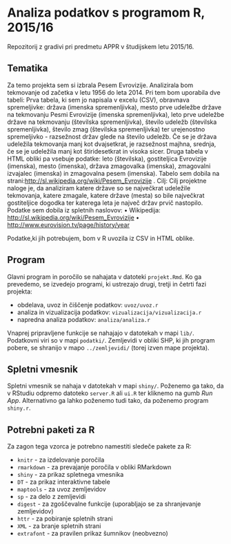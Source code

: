 # Analiza podatkov s programom R, 2015/16

Repozitorij z gradivi pri predmetu APPR v študijskem letu 2015/16.

## Tematika

Za temo projekta sem si izbrala Pesem Evrovizije. Analizirala bom tekmovanje od začetka v letu 1956 do leta 2014. Pri tem bom uporabila dve tabeli: Prva tabela, ki sem jo napisala v excelu (CSV), obravnava spremeljivke: država (imenska spremenljivka), mesto prve udeležbe države na tekmovanju Pesmi Evrovizije (imenska spremenljivka), leto prve udeležbe države na tekmovanju (številska spremenljivka), število udeležb (številska spremenljivka), število zmag (številska spremenljivka) ter urejenostno spremeljivko - razsežnost držav glede na število udeležb. Če se je država udeležila tekmovanja manj kot dvajsetkrat, je razsežnost majhna, srednja, če se je udeležila manj kot štiridesetkrat in visoka sicer. Druga tabela v HTML obliki pa vsebuje podatke: leto (številska), gostiteljica Evrovizije (imenska), mesto (imenska), država zmagovalka (imenska), zmagovalni izvajalec (imenska) in zmagovalna pesem (imenska). Tabelo sem dobila na strani:http://sl.wikipedia.org/wiki/Pesem_Evrovizije .
Cilj: Cilj projektne naloge je, da analiziram katere države so se največkrat udeležile tekmovanja, katere zmagale, katere države (mesta) so bile največkrat gostiteljice dogodka ter katerega leta je največ držav prvič nastopilo.
Podatke sem dobila iz spletnih naslovov:
•	Wikipedija: http://sl.wikipedia.org/wiki/Pesem_Evrovizije
•	http://www.eurovision.tv/page/history/year

Podatke,ki jih potrebujem, bom v R uvozila iz CSV in HTML oblike.


## Program

Glavni program in poročilo se nahajata v datoteki `projekt.Rmd`. Ko ga prevedemo,
se izvedejo programi, ki ustrezajo drugi, tretji in četrti fazi projekta:

* obdelava, uvoz in čiščenje podatkov: `uvoz/uvoz.r`
* analiza in vizualizacija podatkov: `vizualizacija/vizualizacija.r`
* napredna analiza podatkov: `analiza/analiza.r`

Vnaprej pripravljene funkcije se nahajajo v datotekah v mapi `lib/`. Podatkovni
viri so v mapi `podatki/`. Zemljevidi v obliki SHP, ki jih program pobere, se
shranijo v mapo `../zemljevidi/` (torej izven mape projekta).

## Spletni vmesnik

Spletni vmesnik se nahaja v datotekah v mapi `shiny/`. Poženemo ga tako, da v
RStudiu odpremo datoteko `server.R` ali `ui.R` ter kliknemo na gumb *Run App*.
Alternativno ga lahko poženemo tudi tako, da poženemo program `shiny.r`.

## Potrebni paketi za R

Za zagon tega vzorca je potrebno namestiti sledeče pakete za R:

* `knitr` - za izdelovanje poročila
* `rmarkdown` - za prevajanje poročila v obliki RMarkdown
* `shiny` - za prikaz spletnega vmesnika
* `DT` - za prikaz interaktivne tabele
* `maptools` - za uvoz zemljevidov
* `sp` - za delo z zemljevidi
* `digest` - za zgoščevalne funkcije (uporabljajo se za shranjevanje zemljevidov)
* `httr` - za pobiranje spletnih strani
* `XML` - za branje spletnih strani
* `extrafont` - za pravilen prikaz šumnikov (neobvezno)
